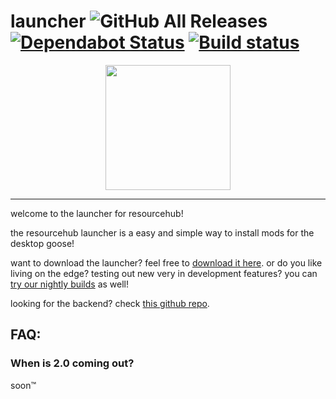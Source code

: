 
# launcher ![GitHub All Releases](https://img.shields.io/github/downloads/desktopgooseunofficial/launcher/total) [![Dependabot Status](https://api.dependabot.com/badges/status?host=github&repo=DesktopGooseUnofficial/launcher)](https://dependabot.com) [![Build status](https://ci.appveyor.com/api/projects/status/q2iccrkgxriosdmd?svg=true)](https://ci.appveyor.com/project/VukAnd/launcher)

<p align="center">
<img width="200" height="200" src="https://i.imgur.com/ma8iAVM.png">
</p>

---

welcome to the launcher for resourcehub!

the resourcehub launcher is a easy and simple way to install mods for the desktop goose!

want to download the launcher? feel free to [download it here](https://github.com/desktopgooseunofficial/launcher/releases/latest). or do you like living on the edge? testing out new very in development features? you can [try our nightly builds](https://github.com/DesktopGooseUnofficial/launcher-nightly/releases/latest) as well!

looking for the backend? check [this github repo](https://github.com/desktopgooseunofficial/launcher-backend). 

## FAQ:

### When is 2.0 coming out?

soon™️
